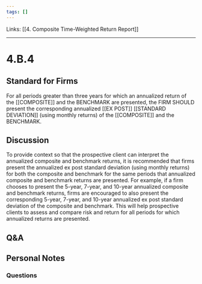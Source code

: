 ```yaml
---
tags: []
---
```

Links: [[4. Composite Time-Weighted Return Report]]
___
# 4.B.4
## Standard for Firms
For all periods greater than three years for which an annualized return of the [[COMPOSITE]] and the BENCHMARK are presented, the FIRM SHOULD present the corresponding annualized [[EX POST]] [[STANDARD DEVIATION]] (using monthly returns) of the [[COMPOSITE]] and the BENCHMARK.
## Discussion
To provide context so that the prospective client can interpret the annualized composite and benchmark returns, it is recommended that firms present the annualized ex post standard deviation (using monthly returns) for both the composite and benchmark for the same periods that annualized composite and benchmark returns are presented. For example, if a firm chooses to present the 5-year, 7-year, and 10-year annualized composite and benchmark returns, firms are encouraged to also present the corresponding 5-year, 7-year, and 10-year annualized ex post standard deviation of the composite and benchmark. This will help prospective clients to assess and compare risk and return for all periods for which annualized returns are presented.
## Q&A

## Personal Notes

### Questions